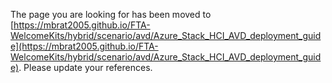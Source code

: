 The page you are looking for has been moved to [https://mbrat2005.github.io/FTA-WelcomeKits/hybrid/scenario/avd/Azure_Stack_HCI_AVD_deployment_guide](https://mbrat2005.github.io/FTA-WelcomeKits/hybrid/scenario/avd/Azure_Stack_HCI_AVD_deployment_guide). Please update your references.
